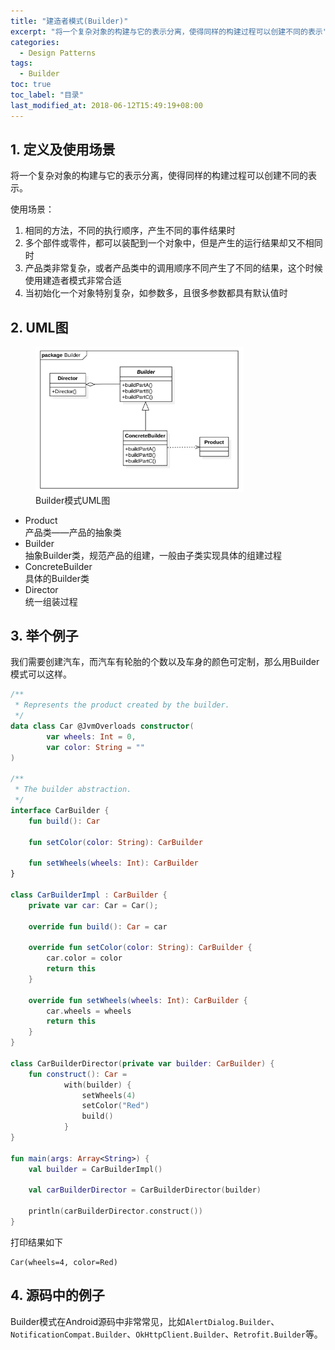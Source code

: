 ```yaml
---
title: "建造者模式(Builder)"
excerpt: "将一个复杂对象的构建与它的表示分离，使得同样的构建过程可以创建不同的表示"
categories:
  - Design Patterns
tags:
  - Builder
toc: true
toc_label: "目录"
last_modified_at: 2018-06-12T15:49:19+08:00
---
```


## 1. 定义及使用场景
将一个复杂对象的构建与它的表示分离，使得同样的构建过程可以创建不同的表示。

使用场景：

1. 相同的方法，不同的执行顺序，产生不同的事件结果时
2. 多个部件或零件，都可以装配到一个对象中，但是产生的运行结果却又不相同时
3. 产品类非常复杂，或者产品类中的调用顺序不同产生了不同的结果，这个时候使用建造者模式非常合适
4. 当初始化一个对象特别复杂，如参数多，且很多参数都具有默认值时

## 2. UML图

<figure style="width: 66%" class="align-center">
    <img src="/assets/images/design-pattern/builder.png">
    <figcaption>Builder模式UML图</figcaption>
</figure>

- Product  
  产品类——产品的抽象类
- Builder  
  抽象Builder类，规范产品的组建，一般由子类实现具体的组建过程
- ConcreteBuilder  
  具体的Builder类
- Director  
  统一组装过程

## 3. 举个例子
我们需要创建汽车，而汽车有轮胎的个数以及车身的颜色可定制，那么用Builder模式可以这样。

```kotlin
/**
 * Represents the product created by the builder.
 */
data class Car @JvmOverloads constructor(
        var wheels: Int = 0,
        var color: String = ""
)

/**
 * The builder abstraction.
 */
interface CarBuilder {
    fun build(): Car

    fun setColor(color: String): CarBuilder

    fun setWheels(wheels: Int): CarBuilder
}

class CarBuilderImpl : CarBuilder {
    private var car: Car = Car();

    override fun build(): Car = car

    override fun setColor(color: String): CarBuilder {
        car.color = color
        return this
    }

    override fun setWheels(wheels: Int): CarBuilder {
        car.wheels = wheels
        return this
    }
}

class CarBuilderDirector(private var builder: CarBuilder) {
    fun construct(): Car =
            with(builder) {
                setWheels(4)
                setColor("Red")
                build()
            }
}

fun main(args: Array<String>) {
    val builder = CarBuilderImpl()

    val carBuilderDirector = CarBuilderDirector(builder)

    println(carBuilderDirector.construct())
}
```

打印结果如下
```text
Car(wheels=4, color=Red)
```

## 4. 源码中的例子

Builder模式在Android源码中非常常见，比如`AlertDialog.Builder`、`NotificationCompat.Builder`、`OkHttpClient.Builder`、`Retrofit.Builder`等。